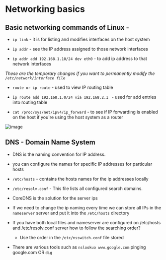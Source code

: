 # Networking basics

## Basic networking commands of Linux - 
- `ip link` - it is for listing and modifies interfaces on the host system

- `ip addr` - see the IP address assigned to those network interfaces

- `ip addr add 192.168.1.10/24 dev eth0` - to add ip address to that network interfaces

*These are the temporary changes if you want to permanently modify the `/etc/network/interface file`*

- `route or ip route` - used to view IP routing table
  
- `ip route add 192.168.1.0/24 via 192.168.2.1 ` - used for add entries into routing table

- `cat /proc/sys/net/ipv4/ip_forward` - to see if IP forwarding is enabled on the host if you're using the host system as a router

![image](https://github.com/Omkar0114/CKA-prep/assets/88308267/0f691787-6aa8-49ba-9f5a-06e0a2b63a2f)


## DNS - Domain Name System

- DNS is the naming convention for IP address.
- you can configure the names for specific IP addresses for particular hosts
- `/etc/hosts` - contains the hosts names for the ip addresses locally
- `/etc/resolv.conf` - This file lists all configured search domains.
- CoreDNS is the solution for the server ips
- If we need to change the ip naming every time we can store all IPs in the `nameserver` server and put it into the `/etc/hosts` directory

- If you have both local files and nameserver are configured on /etc/hosts and /etc/resolv.conf server how to follow the searching order?
  - Use the order in the `/etc/nsswitch.conf` file stored
 
- There are various tools such as `nslookuo www.google.com` pinging google.com OR `dig` 
